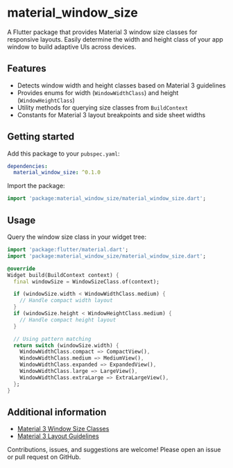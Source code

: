 # material_window_size

A Flutter package that provides Material 3 window size classes for responsive layouts. Easily determine the width and height class of your app window to build adaptive UIs across devices.

## Features

- Detects window width and height classes based on Material 3 guidelines
- Provides enums for width (`WindowWidthClass`) and height (`WindowHeightClass`)
- Utility methods for querying size classes from `BuildContext`
- Constants for Material 3 layout breakpoints and side sheet widths

## Getting started

Add this package to your `pubspec.yaml`:

```yaml
dependencies:
  material_window_size: ^0.1.0
```

Import the package:

```dart
import 'package:material_window_size/material_window_size.dart';
```

## Usage

Query the window size class in your widget tree:

```dart
import 'package:flutter/material.dart';
import 'package:material_window_size/material_window_size.dart';

@override
Widget build(BuildContext context) {
  final windowSize = WindowSizeClass.of(context);

  if (windowSize.width < WindowWidthClass.medium) {
    // Handle compact width layout
  }
  if (windowSize.height < WindowHeightClass.medium) {
    // Handle compact height layout
  }

  // Using pattern matching
  return switch (windowSize.width) {
    WindowWidthClass.compact => CompactView(),
    WindowWidthClass.medium => MediumView(),
    WindowWidthClass.expanded => ExpandedView(),
    WindowWidthClass.large => LargeView(),
    WindowWidthClass.extraLarge => ExtraLargeView(),
  };
}
```

## Additional information

- [Material 3 Window Size Classes](https://m3.material.io/foundations/layout/applying-layout/window-size-classes)
- [Material 3 Layout Guidelines](https://m3.material.io/foundations/layout/understanding-layout/overview)

Contributions, issues, and suggestions are welcome! Please open an issue or pull request on GitHub.

